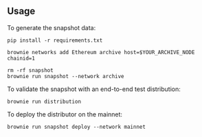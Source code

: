 ## Usage
To generate the snapshot data:

```
pip install -r requirements.txt

brownie networks add Ethereum archive host=$YOUR_ARCHIVE_NODE chainid=1

rm -rf snapshot
brownie run snapshot --network archive
```

To validate the snapshot with an end-to-end test distribution:

```
brownie run distribution
```

To deploy the distributor on the mainnet:

```
brownie run snapshot deploy --network mainnet
```